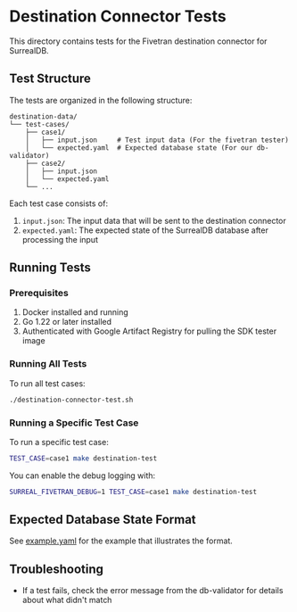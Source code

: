 # Destination Connector Tests

This directory contains tests for the Fivetran destination connector for SurrealDB.

## Test Structure

The tests are organized in the following structure:

```
destination-data/
└── test-cases/
    ├── case1/
    │   ├── input.json     # Test input data (For the fivetran tester)
    │   └── expected.yaml  # Expected database state (For our db-validator)
    ├── case2/
    │   ├── input.json
    │   └── expected.yaml
    └── ...
```

Each test case consists of:
1. `input.json`: The input data that will be sent to the destination connector
2. `expected.yaml`: The expected state of the SurrealDB database after processing the input

## Running Tests

### Prerequisites

1. Docker installed and running
2. Go 1.22 or later installed
3. Authenticated with Google Artifact Registry for pulling the SDK tester image

### Running All Tests

To run all test cases:

```bash
./destination-connector-test.sh
```

### Running a Specific Test Case

To run a specific test case:

```bash
TEST_CASE=case1 make destination-test
```

You can enable the debug logging with:

```bash
SURREAL_FIVETRAN_DEBUG=1 TEST_CASE=case1 make destination-test
```

## Expected Database State Format

See [example.yaml](./db-validator/example.yaml) for the example that illustrates the format.

## Troubleshooting

- If a test fails, check the error message from the db-validator for details about what didn't match
